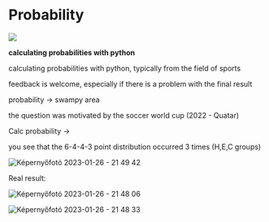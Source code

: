 # Probability

![](https://komarev.com/ghpvc/?username=ambrusza&style=for-the-badge&color=blue)

**calculating probabilities with python**


calculating probabilities with python, typically from the field of sports

feedback is welcome, especially if there is a problem with the final result

probability -> swampy area

the question was motivated by the soccer world cup (2022 - Quatar)

Calc probability ->

you see that the 6-4-4-3 point distribution occurred 3 times (H,E,C groups)

![Képernyőfotó 2023-01-26 - 21 49 42](https://user-images.githubusercontent.com/66861232/214947541-698dcc00-2658-4114-b633-ba964ca55151.png)

Real result:

![Képernyőfotó 2023-01-26 - 21 48 06](https://user-images.githubusercontent.com/66861232/214947184-180282c1-46b3-4139-8c85-727460a543e8.png)

![Képernyőfotó 2023-01-26 - 21 48 33](https://user-images.githubusercontent.com/66861232/214947274-56fabf5a-0c12-40d8-ac31-259d37dfdcb9.png)

